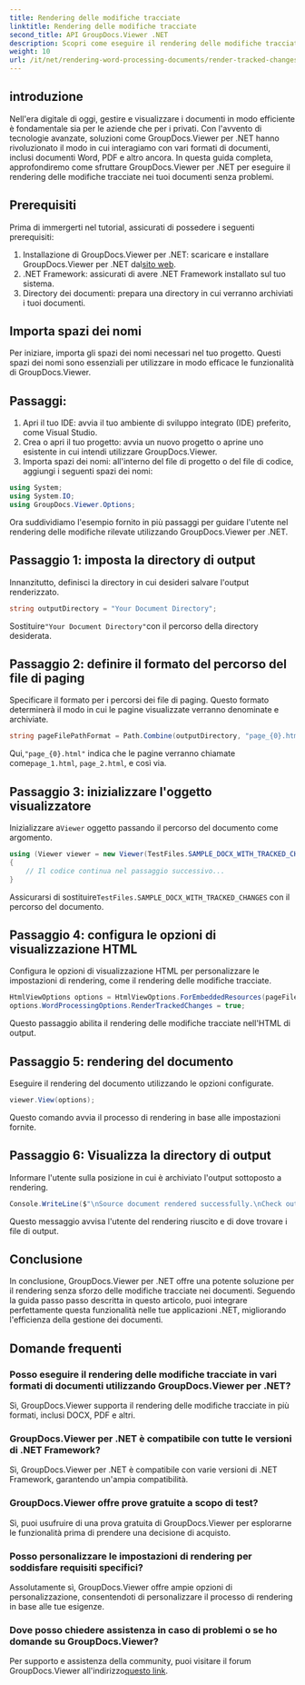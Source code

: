 ```yaml
---
title: Rendering delle modifiche tracciate
linktitle: Rendering delle modifiche tracciate
second_title: API GroupDocs.Viewer .NET
description: Scopri come eseguire il rendering delle modifiche tracciate nei documenti senza sforzo utilizzando GroupDocs.Viewer per .NET. Migliora l'efficienza della gestione dei documenti.
weight: 10
url: /it/net/rendering-word-processing-documents/render-tracked-changes/
---
```

## introduzione
Nell'era digitale di oggi, gestire e visualizzare i documenti in modo efficiente è fondamentale sia per le aziende che per i privati. Con l'avvento di tecnologie avanzate, soluzioni come GroupDocs.Viewer per .NET hanno rivoluzionato il modo in cui interagiamo con vari formati di documenti, inclusi documenti Word, PDF e altro ancora. In questa guida completa, approfondiremo come sfruttare GroupDocs.Viewer per .NET per eseguire il rendering delle modifiche tracciate nei tuoi documenti senza problemi.
## Prerequisiti
Prima di immergerti nel tutorial, assicurati di possedere i seguenti prerequisiti:
1. Installazione di GroupDocs.Viewer per .NET: scaricare e installare GroupDocs.Viewer per .NET dal[sito web](https://releases.groupdocs.com/viewer/net/).
2. .NET Framework: assicurati di avere .NET Framework installato sul tuo sistema.
3. Directory dei documenti: prepara una directory in cui verranno archiviati i tuoi documenti.

## Importa spazi dei nomi
Per iniziare, importa gli spazi dei nomi necessari nel tuo progetto. Questi spazi dei nomi sono essenziali per utilizzare in modo efficace le funzionalità di GroupDocs.Viewer.
## Passaggi:
1. Apri il tuo IDE: avvia il tuo ambiente di sviluppo integrato (IDE) preferito, come Visual Studio.
2. Crea o apri il tuo progetto: avvia un nuovo progetto o aprine uno esistente in cui intendi utilizzare GroupDocs.Viewer.
3. Importa spazi dei nomi: all'interno del file di progetto o del file di codice, aggiungi i seguenti spazi dei nomi:
```csharp
using System;
using System.IO;
using GroupDocs.Viewer.Options;
```

Ora suddividiamo l'esempio fornito in più passaggi per guidare l'utente nel rendering delle modifiche rilevate utilizzando GroupDocs.Viewer per .NET.
## Passaggio 1: imposta la directory di output
Innanzitutto, definisci la directory in cui desideri salvare l'output renderizzato.
```csharp
string outputDirectory = "Your Document Directory";
```
 Sostituire`"Your Document Directory"`con il percorso della directory desiderata.
## Passaggio 2: definire il formato del percorso del file di paging
Specificare il formato per i percorsi dei file di paging. Questo formato determinerà il modo in cui le pagine visualizzate verranno denominate e archiviate.
```csharp
string pageFilePathFormat = Path.Combine(outputDirectory, "page_{0}.html");
```
 Qui,`"page_{0}.html"` indica che le pagine verranno chiamate come`page_1.html`, `page_2.html`, e così via.
## Passaggio 3: inizializzare l'oggetto visualizzatore
 Inizializzare a`Viewer` oggetto passando il percorso del documento come argomento.
```csharp
using (Viewer viewer = new Viewer(TestFiles.SAMPLE_DOCX_WITH_TRACKED_CHANGES))
{
    // Il codice continua nel passaggio successivo...
}
```
 Assicurarsi di sostituire`TestFiles.SAMPLE_DOCX_WITH_TRACKED_CHANGES` con il percorso del documento.
## Passaggio 4: configura le opzioni di visualizzazione HTML
Configura le opzioni di visualizzazione HTML per personalizzare le impostazioni di rendering, come il rendering delle modifiche tracciate.
```csharp
HtmlViewOptions options = HtmlViewOptions.ForEmbeddedResources(pageFilePathFormat);
options.WordProcessingOptions.RenderTrackedChanges = true;
```
Questo passaggio abilita il rendering delle modifiche tracciate nell'HTML di output.
## Passaggio 5: rendering del documento
Eseguire il rendering del documento utilizzando le opzioni configurate.
```csharp
viewer.View(options);
```
Questo comando avvia il processo di rendering in base alle impostazioni fornite.
## Passaggio 6: Visualizza la directory di output
Informare l'utente sulla posizione in cui è archiviato l'output sottoposto a rendering.
```csharp
Console.WriteLine($"\nSource document rendered successfully.\nCheck output in {outputDirectory}.");
```
Questo messaggio avvisa l'utente del rendering riuscito e di dove trovare i file di output.

## Conclusione
In conclusione, GroupDocs.Viewer per .NET offre una potente soluzione per il rendering senza sforzo delle modifiche tracciate nei documenti. Seguendo la guida passo passo descritta in questo articolo, puoi integrare perfettamente questa funzionalità nelle tue applicazioni .NET, migliorando l'efficienza della gestione dei documenti.
## Domande frequenti
### Posso eseguire il rendering delle modifiche tracciate in vari formati di documenti utilizzando GroupDocs.Viewer per .NET?
Sì, GroupDocs.Viewer supporta il rendering delle modifiche tracciate in più formati, inclusi DOCX, PDF e altri.
### GroupDocs.Viewer per .NET è compatibile con tutte le versioni di .NET Framework?
Sì, GroupDocs.Viewer per .NET è compatibile con varie versioni di .NET Framework, garantendo un'ampia compatibilità.
### GroupDocs.Viewer offre prove gratuite a scopo di test?
Sì, puoi usufruire di una prova gratuita di GroupDocs.Viewer per esplorarne le funzionalità prima di prendere una decisione di acquisto.
### Posso personalizzare le impostazioni di rendering per soddisfare requisiti specifici?
Assolutamente sì, GroupDocs.Viewer offre ampie opzioni di personalizzazione, consentendoti di personalizzare il processo di rendering in base alle tue esigenze.
### Dove posso chiedere assistenza in caso di problemi o se ho domande su GroupDocs.Viewer?
 Per supporto e assistenza della community, puoi visitare il forum GroupDocs.Viewer all'indirizzo[questo link](https://forum.groupdocs.com/c/viewer/9).
